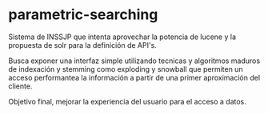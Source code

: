 parametric-searching
====================
Sistema de INSSJP que intenta aprovechar la potencia de lucene y la propuesta de solr para la definición de API's.

Busca exponer una interfaz simple utilizando tecnicas y algoritmos maduros de indexación y stemming como exploding y snowball que permiten un acceso performantea la información a partir de una primer aproximación del cliente.

Objetivo final, mejorar la experiencia del usuario para el acceso a datos.
